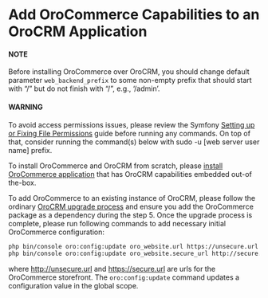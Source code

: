 <a id="index-0"></a>

# Add OroCommerce Capabilities to an OroCRM Application

#### NOTE
Before installing OroCommerce over OroCRM, you should change default parameter `web_backend_prefix` to some non-empty prefix that should start with “/” but do not finish with “/”, e.g., ‘/admin’.

#### WARNING
To avoid access permissions issues, please review the Symfony <a href="https://symfony.com/doc/4.4/setup/file_permissions.html" target="_blank">Setting up or Fixing File Permissions</a>  guide before running any commands. On top of that, consider running the command(s) below with sudo -u [web server user name] prefix.

To install OroCommerce and OroCRM from scratch, please [install OroCommerce application](../setup/installation.md#installation) that has OroCRM capabilities embedded out-of the-box.

To add OroCommerce to an existing instance of OroCRM, please follow the ordinary [OroCRM upgrade process](../setup/upgrade-to-new-version.md#upgrade-application) and ensure you add the OroCommerce package as a dependency during the step 5. Once the upgrade process is complete, please run following commands to add necessary initial OroCommerce configuration:

```bash
php bin/console oro:config:update oro_website.url https://unsecure.url
php bin/console oro:config:update oro_website.secure_url http://secure.url
```

where http://unsecure.url and https://secure.url are urls for the OroCommerce storefront. The `oro:config:update` command updates a configuration value in the global scope.

<!-- Frontend -->
